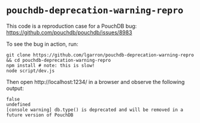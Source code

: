 # `pouchdb-deprecation-warning-repro`

This code is a reproduction case for a PouchDB bug: https://github.com/pouchdb/pouchdb/issues/8983

To see the bug in action, run:

```shell
git clone https://github.com/lgarron/pouchdb-deprecation-warning-repro && cd pouchdb-deprecation-warning-repro
npm install # note: this is slow!
node script/dev.js
```

Then open http://localhost:1234/ in a browser and observe the following output:

```
false
undefined
[console warning] db.type() is deprecated and will be removed in a future version of PouchDB
```
